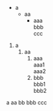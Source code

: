 - a
    - aa  
        - aaa            
        bbb            
        ccc  

1. a
    1. aa
        1. aaa  
        aaa1  
        aaa2
        2. bbb  
        bbb1  
        bbb2  

a
    aa
    bb
        bbb
        ccc
